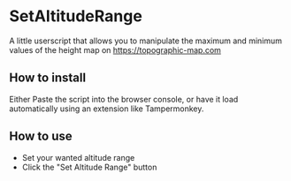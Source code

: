 # SetAltitudeRange
A little userscript that allows you to manipulate the maximum and minimum values of the height map on https://topographic-map.com

## How to install ##
Either Paste the script into the browser console, or have it load automatically using an extension like Tampermonkey.

## How to use ##
 - Set your wanted altitude range
 - Click the "Set Altitude Range" button
